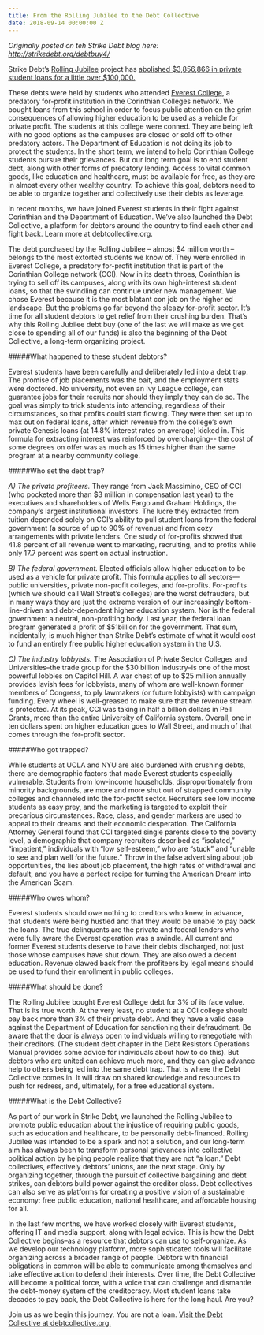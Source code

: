 ```yaml
---
title: From the Rolling Jubilee to the Debt Collective
date: 2018-09-14 00:00:00 Z
---
```


*Originally posted on teh Strike Debt blog here: http://strikedebt.org/debtbuy4/*


Strike Debt’s <a href="http://rollingjubilee">Rolling Jubilee</a> project has <a href="http://rollingjubilee.org/assets/docs/debt-buy-summary_05.pdf">abolished $3,856,866 in private student loans for a little over $100,000.</a>

These debts were held by students who attended <a href="http://www.everest.edu/">Everest College</a>, a predatory for-profit institution in the Corinthian Colleges network. We bought loans from this school in order to focus public attention on the grim consequences of allowing higher education to be used as a vehicle for private profit. The students at this college were conned. They are being left with no good options as the campuses are closed or sold off to other predatory actors. The Department of Education is not doing its job to protect the students. 
In the short term, we intend to help Corinthian College students pursue their grievances. But our long term goal is to end student debt, along with other forms of predatory lending. Access to vital common goods, like education and healthcare, must be available for free, as they are in almost every other wealthy country. To achieve this goal, debtors need to be able to organize together and collectively use their debts as leverage. 

In recent months, we have joined Everest students in their fight against Corinthian and the Department of Education. We’ve also launched the Debt Collective, a platform for debtors around the country to find each other and fight back.  Learn more at debtcollective.org.     	 


The debt purchased by the Rolling Jubilee – almost $4 million worth – belongs to the most extorted students we know of. They were enrolled in Everest College, a predatory for-profit institution that is part of the Corinthian College network (CCI). Now in its death throes, Corinthian is trying to sell off its campuses, along with its own high-interest student loans, so that the swindling can continue under new management. We chose Everest because it is the most blatant con job on the higher ed landscape. But the problems go far beyond the sleazy for-profit sector. It’s time for all student debtors to get relief from their crushing burden. That’s why this Rolling Jubilee debt buy (one of the last we will make as we get close to spending all of our funds) is also the beginning of the Debt Collective, a long-term organizing project.

#####What happened to these student debtors?

Everest students have been carefully and deliberately led into a debt trap. The promise of job placements was the bait, and the employment stats were doctored. No university, not even an Ivy League college, can guarantee jobs for their recruits nor should they imply they can do so. The goal was simply to trick students into attending, regardless of their circumstances, so that profits could start flowing. They were then set up to max out on federal loans, after which revenue from the college’s own private Genesis loans (at 14.8% interest rates on average) kicked in. This formula for extracting interest was reinforced by overcharging-- the cost of some degrees on offer was as much as 15 times higher than the same program at a nearby community college. 

#####Who set the debt trap?

*A) The private profiteers.* They range from Jack Massimino, CEO of CCI (who pocketed more than $3 million in compensation last year) to the executives and shareholders of Wells Fargo and Graham Holdings, the company’s largest institutional investors. The lucre they extracted from tuition depended solely on CCI’s ability to pull student loans from the federal government (a source of up to 90% of revenue) and from cozy arrangements with private lenders. One study of for-profits showed that 41.8 percent of all revenue went to marketing, recruiting, and to profits while only 17.7 percent was spent on actual instruction.
 
*B) The federal government.* Elected officials allow higher education to be used as a vehicle for private profit. This formula applies to all sectors—public universities, private non-profit colleges, and for-profits. For-profits (which we should call Wall Street’s colleges) are the worst defrauders, but in many ways they are just the extreme version of our increasingly bottom-line-driven and debt-dependent higher education system. Nor is the federal government a neutral, non-profiting body. Last year, the federal loan program generated a profit of $51billion for the government. That sum, incidentally, is much higher than Strike Debt’s estimate of what it would cost to fund an entirely free public higher education system in the U.S.

*C) The industry lobbyists.* The Association of Private Sector Colleges and Universities–the trade group for the $30 billion industry–is one of the most powerful lobbies on Capitol Hill. A war chest of up to $25 million annually provides lavish fees for lobbyists, many of whom are well-known former members of Congress, to ply lawmakers (or future lobbyists) with campaign funding. Every wheel is well-greased to make sure that the revenue stream is protected. At its peak, CCI was taking in half a billion dollars in Pell Grants, more than the entire University of California system. Overall, one in ten dollars spent on higher education goes to Wall Street, and much of that comes through the for-profit sector.

#####Who got trapped?

While students at UCLA and NYU are also burdened with crushing debts, there are demographic factors that made Everest students especially vulnerable. Students from low-income households, disproportionately from minority backgrounds, are more and more shut out of strapped community colleges and channeled into the for-profit sector. Recruiters see low income students as easy prey, and the marketing is targeted to exploit their precarious circumstances. Race, class, and gender markers are used to appeal to their dreams and their economic desperation. The California Attorney General found that CCI targeted single parents close to the poverty level, a demographic that company recruiters described as “isolated,” “impatient,” individuals with “low self-esteem,” who are “stuck” and “unable to see and plan well for the future.” Throw in the false advertising about job opportunities, the lies about job placement, the high rates of withdrawal and default, and you have a perfect recipe for turning the American Dream into the American Scam.  

#####Who owes whom?

Everest students should owe nothing to creditors who knew, in advance, that students were being hustled and that they would be unable to pay back the loans. The true delinquents are the private and federal lenders who were fully aware the Everest operation was a swindle. All current and former Everest students deserve to have their debts discharged, not just those whose campuses have shut down. They are also owed a decent education. Revenue clawed back from the profiteers by legal means should be used to fund their enrollment in public colleges. 

#####What should be done?

The Rolling Jubilee bought Everest College debt for 3% of its face value. That is its true worth. At the very least, no student at a CCI college should pay back more than 3% of their private debt. And they have a valid case against the Department of Education for sanctioning their defraudment. Be aware that the door is always open to individuals willing to renegotiate with their creditors. (The student debt chapter in the Debt Resistors Operations Manual provides some advice for individuals about how to do this). But debtors who are united can achieve much more, and they can give advance help to others being led into the same debt trap. That is where the Debt Collective comes in. It will draw on shared knowledge and resources to push for redress, and, ultimately, for a free educational system.
 
#####What is the Debt Collective?

As part of our work in Strike Debt, we launched the Rolling Jubilee to promote public education about the injustice of requiring public goods, such as education and healthcare, to be personally debt-financed. Rolling Jubilee was intended to be a spark and not a solution, and our long-term aim has always been to transform personal grievances into collective political action by helping people realize that they are not “a loan.” Debt collectives, effectively debtors’ unions, are the next stage. Only by organizing together, through the pursuit of collective bargaining and debt strikes, can debtors build power against the creditor class. Debt collectives can also serve as platforms for creating a positive vision of a sustainable economy: free public education, national healthcare, and affordable housing for all. 

In the last few months, we have worked closely with Everest students, offering IT and media support, along with legal advice. This is how the Debt Collective begins–as a resource that debtors can use to self-organize. As we develop our technology platform, more sophisticated tools will facilitate organizing across a broader range of people. Debtors with financial obligations in common will be able to communicate among themselves and take effective action to defend their interests. Over time, the Debt Collective will become a political force, with a voice that can challenge and dismantle the debt-money system of the creditocracy. Most student loans take decades to pay back, the Debt Collective is here for the long haul. Are you?
                            	
Join us as we begin this journey. You are not a loan. <a href="http://debtcollective.org">Visit the Debt Collective at debtcollective.org.</a>